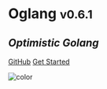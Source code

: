 # <b>Og</b>lang <small>v0.6.1</small>

## <i>Optimistic Golang</i>

[GitHub](https://github.com/Champii/og/)
[Get Started](#introduction)


![color](#222222)

